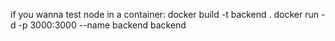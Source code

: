 if you wanna test node in a container:
docker build -t backend . 
docker run -d -p 3000:3000 --name backend backend
